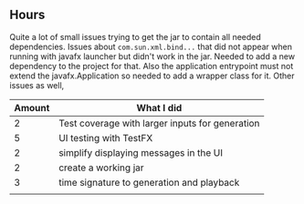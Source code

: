 ## Hours

Quite a lot of small issues trying to get the jar to contain all needed dependencies. Issues about `com.sun.xml.bind...` that did not appear when running with javafx launcher but didn't work in the jar. Needed to add a new dependency to the project for that. Also the application entrypoint must not extend the javafx.Application so needed to add a wrapper class for it. Other issues as well,

|Amount|What I did|
|-|-|
|2|Test coverage with larger inputs for generation|
|5|UI testing with TestFX|
|2|simplify displaying messages in the UI|
|2|create a working jar|
|3|time signature to generation and playback|
|||
